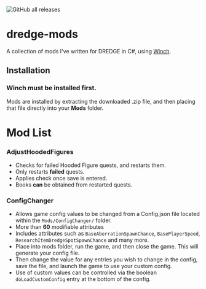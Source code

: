 ![GitHub all releases](https://img.shields.io/github/downloads/bdlm-dev/dredge-mods/total?style=for-the-badge)
# dredge-mods
A collection of mods I've written for DREDGE in C#, using [Winch](https://github.com/Hacktix/Winch).

## Installation
### Winch **must** be installed first.
Mods are installed by extracting the downloaded .zip file, and then placing that file directly into your **Mods** folder.

# Mod List
### AdjustHoodedFigures
- Checks for failed Hooded Figure quests, and restarts them.
- Only restarts **failed** quests.
- Applies check once save is entered.
- Books **can** be obtained from restarted quests.

### ConfigChanger
- Allows game config values to be changed from a Config.json file located within the `Mods/ConfigChanger/` folder.
- More than **60** modifiable attributes
- Includes attributes such as `BaseAberrationSpawnChance`, `BasePlayerSpeed`, `ResearchItemDredgeSpotSpawnChance` and many more.
- Place into mods folder, run the game, and then close the game. This will generate your config file.
- Then change the value for any entries you wish to change in the config, save the file, and launch the game to use your custom config.
- Use of custom values can be controlled via the boolean `doLoadCustomConfig` entry at the bottom of the config.
